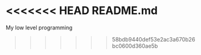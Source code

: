 <<<<<<< HEAD
README.md
=======
My low level programming
>>>>>>> 58bdb9440def53e2ac3a670b26bc0600d360ae5b
